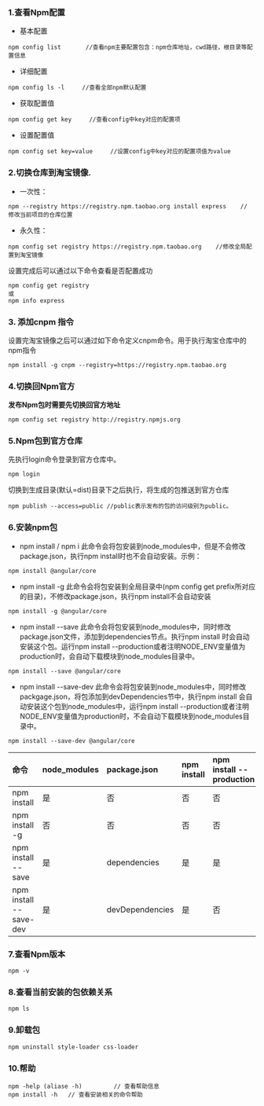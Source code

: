 ### 1.查看Npm配置

- 基本配置

```
npm config list       //查看npm主要配置包含：npm仓库地址，cwd路径，根目录等配置信息
```

- 详细配置

```
npm config ls -l     //查看全部npm默认配置
```

- 获取配置值

```
npm config get key     //查看config中key对应的配置项
```

- 设置配置值

```
npm config set key=value     //设置config中key对应的配置项值为value
```

### 2.切换仓库到淘宝镜像.

- 一次性：

```
npm --registry https://registry.npm.taobao.org install express    // 修改当前项目的仓库位置
```

- 永久性：

```
npm config set registry https://registry.npm.taobao.org    //修改全局配置到淘宝镜像
```

设置完成后可以通过以下命令查看是否配置成功

```
npm config get registry
或 
npm info express
```

### 3. 添加cnpm 指令

设置完淘宝镜像之后可以通过如下命令定义cnpm命令。用于执行淘宝仓库中的npm指令

```
npm install -g cnpm --registry=https://registry.npm.taobao.org
```

### 4.切换回Npm官方

**发布Npm包时需要先切换回官方地址**

```
npm config set registry http://registry.npmjs.org 
```

### 5.Npm包到官方仓库

先执行login命令登录到官方仓库中。

```
npm login
```

切换到生成目录(默认=dist)目录下之后执行，将生成的包推送到官方仓库

```
npm publish --access=public //public表示发布的包的访问级别为public。
```

### 6.安装npm包

- npm install / npm i 
  此命令会将包安装到node_modules中，但是不会修改package.json，执行npm install时也不会自动安装。示例：

```
npm install @angular/core
```

- npm install -g
  此命令会将包安装到全局目录中(npm config get prefix所对应的目录)，不修改package.json，执行npm install不会自动安装

```
npm install -g @angular/core
```

- npm install --save
  此命令会将包安装到node_modules中，同时修改package.json文件，添加到dependencies节点。执行npm install 时会自动安装这个包。运行npm install --production或者注明NODE_ENV变量值为production时，会自动下载模块到node_modules目录中。

```
npm install --save @angular/core
```

- npm install --save-dev
  此命令会将包安装到node_modules中，同时修改packgage.json，将包添加到devDependencies节中，执行npm install 会自动安装这个包到node_modules中，运行npm install --production或者注明NODE_ENV变量值为production时，不会自动下载模块到node_modules目录中。

```
npm install --save-dev @angular/core
```

| 命令                   | node_modules | package.json    | npm install | npm install --production |
| :--------------------- | :----------- | :-------------- | :---------- | :----------------------- |
| npm install            | 是           | 否              | 否          | 否                       |
| npm install -g         | 否           | 否              | 否          | 否                       |
| npm install --save     | 是           | dependencies    | 是          | 是                       |
| npm install --save-dev | 是           | devDependencies | 是          | 否                       |

### 7.查看Npm版本

```
npm -v
```

### 8.查看当前安装的包依赖关系

```
npm ls
```

### 9.卸载包

```
npm uninstall style-loader css-loader
```

### 10.帮助

```
npm -help (aliase -h)         // 查看帮助信息
npm install -h   // 查看安装相关的命令帮助
```